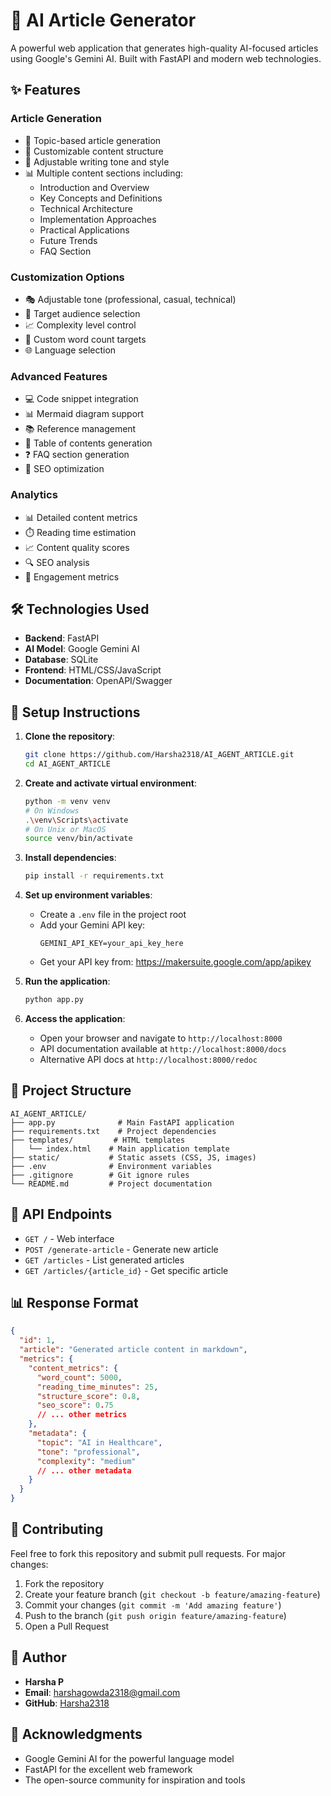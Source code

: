 # 🤖 AI Article Generator

A powerful web application that generates high-quality AI-focused articles using Google's Gemini AI. Built with FastAPI and modern web technologies.

## ✨ Features

### Article Generation
- 🎯 Topic-based article generation
- 📝 Customizable content structure
- 🎨 Adjustable writing tone and style
- 📊 Multiple content sections including:
  - Introduction and Overview
  - Key Concepts and Definitions
  - Technical Architecture
  - Implementation Approaches
  - Practical Applications
  - Future Trends
  - FAQ Section

### Customization Options
- 🎭 Adjustable tone (professional, casual, technical)
- 👥 Target audience selection
- 📈 Complexity level control
- 📏 Custom word count targets
- 🌐 Language selection

### Advanced Features
- 💻 Code snippet integration
- 📊 Mermaid diagram support
- 📚 Reference management
- 📑 Table of contents generation
- ❓ FAQ section generation
- 🎯 SEO optimization

### Analytics
- 📊 Detailed content metrics
- ⏱️ Reading time estimation
- 📈 Content quality scores
- 🔍 SEO analysis
- 📱 Engagement metrics

## 🛠️ Technologies Used

- **Backend**: FastAPI
- **AI Model**: Google Gemini AI
- **Database**: SQLite
- **Frontend**: HTML/CSS/JavaScript
- **Documentation**: OpenAPI/Swagger

## 🚀 Setup Instructions

1. **Clone the repository**:
   ```bash
   git clone https://github.com/Harsha2318/AI_AGENT_ARTICLE.git
   cd AI_AGENT_ARTICLE
   ```

2. **Create and activate virtual environment**:
   ```bash
   python -m venv venv
   # On Windows
   .\venv\Scripts\activate
   # On Unix or MacOS
   source venv/bin/activate
   ```

3. **Install dependencies**:
   ```bash
   pip install -r requirements.txt
   ```

4. **Set up environment variables**:
   - Create a `.env` file in the project root
   - Add your Gemini API key:
     ```
     GEMINI_API_KEY=your_api_key_here
     ```
   - Get your API key from: https://makersuite.google.com/app/apikey

5. **Run the application**:
   ```bash
   python app.py
   ```

6. **Access the application**:
   - Open your browser and navigate to `http://localhost:8000`
   - API documentation available at `http://localhost:8000/docs`
   - Alternative API docs at `http://localhost:8000/redoc`

## 📁 Project Structure

```
AI_AGENT_ARTICLE/
├── app.py              # Main FastAPI application
├── requirements.txt    # Project dependencies
├── templates/         # HTML templates
│   └── index.html    # Main application template
├── static/           # Static assets (CSS, JS, images)
├── .env              # Environment variables
├── .gitignore        # Git ignore rules
└── README.md         # Project documentation
```

## 🔧 API Endpoints

- `GET /` - Web interface
- `POST /generate-article` - Generate new article
- `GET /articles` - List generated articles
- `GET /articles/{article_id}` - Get specific article

## 📊 Response Format

```json
{
  "id": 1,
  "article": "Generated article content in markdown",
  "metrics": {
    "content_metrics": {
      "word_count": 5000,
      "reading_time_minutes": 25,
      "structure_score": 0.8,
      "seo_score": 0.75
      // ... other metrics
    },
    "metadata": {
      "topic": "AI in Healthcare",
      "tone": "professional",
      "complexity": "medium"
      // ... other metadata
    }
  }
}
```

## 🤝 Contributing

Feel free to fork this repository and submit pull requests. For major changes:
1. Fork the repository
2. Create your feature branch (`git checkout -b feature/amazing-feature`)
3. Commit your changes (`git commit -m 'Add amazing feature'`)
4. Push to the branch (`git push origin feature/amazing-feature`)
5. Open a Pull Request



## 👤 Author

- **Harsha P**
- **Email**: harshagowda2318@gmail.com
- **GitHub**: [Harsha2318](https://github.com/Harsha2318)

## 🌟 Acknowledgments

- Google Gemini AI for the powerful language model
- FastAPI for the excellent web framework
- The open-source community for inspiration and tools
